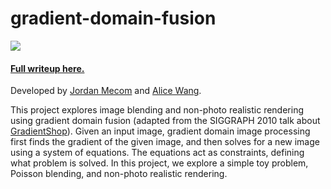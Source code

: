 # gradient-domain-fusion

![](http://jmecom.github.io/images/gradient-domain-fusion/sf-npr-big.png)

#### [Full writeup here.](http://ahris.github.io/articles/gradient-domain-fusion/)

Developed by [Jordan Mecom](http://jmecom.github.io) and [Alice Wang](http://github.com/ahris).

This project explores image blending and non-photo realistic rendering using gradient domain fusion (adapted from the SIGGRAPH 2010 talk about [GradientShop](http://grail.cs.washington.edu/projects/gradientshop/)). Given an input image, gradient domain image processing first finds the gradient of the given image, and then solves for a new image using a system of equations. The equations act as constraints, defining what problem is solved. In this project, we explore a simple toy problem, Poisson blending, and non-photo realistic rendering. 
